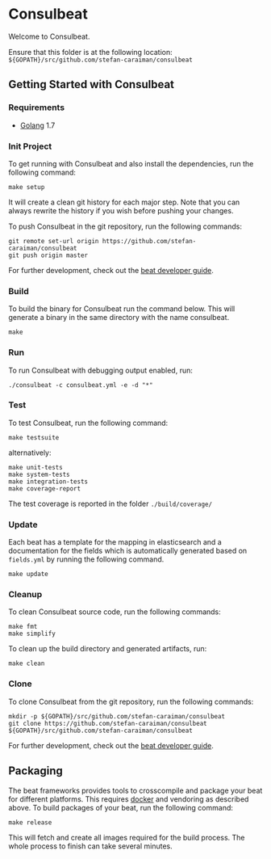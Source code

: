 # Consulbeat

Welcome to Consulbeat.

Ensure that this folder is at the following location:
`${GOPATH}/src/github.com/stefan-caraiman/consulbeat`

## Getting Started with Consulbeat

### Requirements

* [Golang](https://golang.org/dl/) 1.7

### Init Project
To get running with Consulbeat and also install the
dependencies, run the following command:

```
make setup
```

It will create a clean git history for each major step. Note that you can always rewrite the history if you wish before pushing your changes.

To push Consulbeat in the git repository, run the following commands:

```
git remote set-url origin https://github.com/stefan-caraiman/consulbeat
git push origin master
```

For further development, check out the [beat developer guide](https://www.elastic.co/guide/en/beats/libbeat/current/new-beat.html).

### Build

To build the binary for Consulbeat run the command below. This will generate a binary
in the same directory with the name consulbeat.

```
make
```


### Run

To run Consulbeat with debugging output enabled, run:

```
./consulbeat -c consulbeat.yml -e -d "*"
```


### Test

To test Consulbeat, run the following command:

```
make testsuite
```

alternatively:
```
make unit-tests
make system-tests
make integration-tests
make coverage-report
```

The test coverage is reported in the folder `./build/coverage/`

### Update

Each beat has a template for the mapping in elasticsearch and a documentation for the fields
which is automatically generated based on `fields.yml` by running the following command.

```
make update
```


### Cleanup

To clean  Consulbeat source code, run the following commands:

```
make fmt
make simplify
```

To clean up the build directory and generated artifacts, run:

```
make clean
```


### Clone

To clone Consulbeat from the git repository, run the following commands:

```
mkdir -p ${GOPATH}/src/github.com/stefan-caraiman/consulbeat
git clone https://github.com/stefan-caraiman/consulbeat ${GOPATH}/src/github.com/stefan-caraiman/consulbeat
```


For further development, check out the [beat developer guide](https://www.elastic.co/guide/en/beats/libbeat/current/new-beat.html).


## Packaging

The beat frameworks provides tools to crosscompile and package your beat for different platforms. This requires [docker](https://www.docker.com/) and vendoring as described above. To build packages of your beat, run the following command:

```
make release
```

This will fetch and create all images required for the build process. The whole process to finish can take several minutes.
